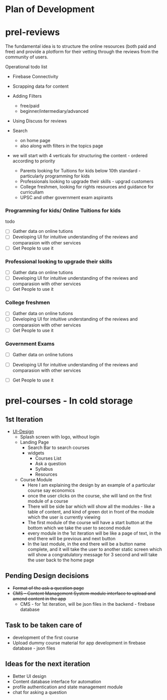 # Plan of Development

# prel-reviews 


The fundamental idea is to structure the online resources (both paid and free) and provide a plotform for their vetting through the reviews from the community of users. 


Operational todo list

* Firebase Connectivity
* Scrapping data for content
* Adding Filters
	* free/paid
	* beginner/intermediary/advanced
* Using Discuss for reviews
* Search 
	* on home page
	* also along with filters in the topics page



* we will start with 4 verticals for structuring the content - ordered according to priority
	* Parents looking for Tuitions for kids below 10th standard - particularly programming for kids
	* Professionals looking to upgrade their skills - upgrad customers
	* College freshmen, looking for rights resources and guidance for curricullam 
	* UPSC and other government exam aspirants

### Programming for kids/ Online Tuitions for kids

todo 

- [ ] Gather data on online tutions
- [ ] Developing UI for intuitive understanding of the reviews and comparasion with other services
- [ ] Get People to use it

### Professional looking to upgrade their skills 

- [ ] Gather data on online tutions
- [ ] Developing UI for intuitive understanding of the reviews and comparasion with other services
- [ ] Get People to use it

### College freshmen

- [ ] Gather data on online tutions
- [ ] Developing UI for intuitive understanding of the reviews and comparasion with other services
- [ ] Get People to use it

### Government Exams

- [ ] Gather data on online tutions
- [ ] Developing UI for intuitive understanding of the reviews and comparasion with other services
- [ ] Get People to use it




# **prel-courses - In cold storage** 

## 1st Iteration
* [UI-Design](https://www.figma.com/file/oB2qSvWWPlBietJ1O2K5fh/app?node-id=0%3A1) 
	* Splash screen with logo, without login
	* Landing Page
		* Search Bar to search courses
		* widgets
			* Courses List
			* Ask a question
			* Syllabus
			* Resources
	* Course Module
		* Here I am explaining the design by an example of a particular course say economics
		* once the user clicks on the course, she will land on the first module of a course
		* There will be side bar which will show all the modules - like a table of content, and kind of green dot in front of the module which the user is currently viewing
		* The first module of the course will have a start button at the bottom which we take the user to second module
		* every module in the 1st iteration will be like a page of text, in the end there will be previous and next button
		* In the last module, in the end there will be a button name complete, and it will take the user to another static screen which will show a congratulatory message for 3 second and will take the user back to the home page


## Pending Design decisions
* <del>Format of the ask a question page</del>
* <del>CMS - Content Management System module interface to upload and amend content in the app</del>
	* CMS - for 1st iteration, will be json files in the backend - firebase database


## Task to be taken care of
* development of the first course	
* Upload dummy course material for app development in firebase database - json files

## Ideas for the next iteration
* Better UI design
* Content database interface for automation
* profile authentication and state management module
* chat for asking a question

